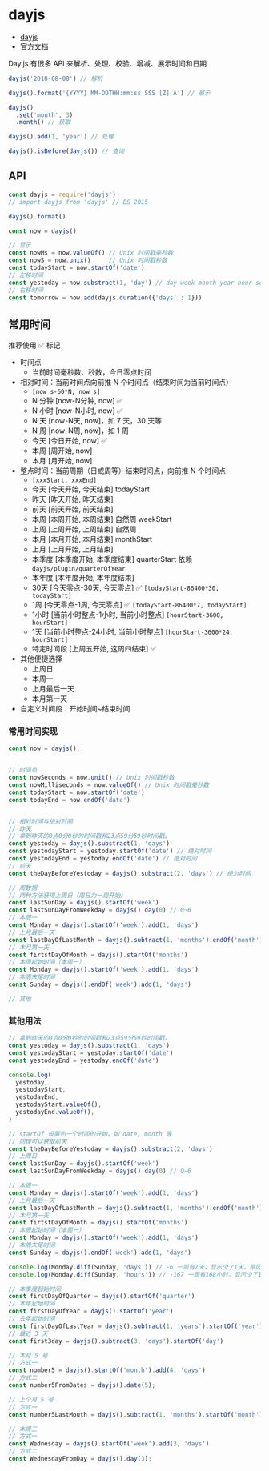 # dayjs

- [dayjs](https://github.com/iamkun/dayjs/)
- [官方文档](https://day.js.org/docs/zh-CN/parse/parse)

Day.js 有很多 API 来解析、处理、校验、增减、展示时间和日期

```js
dayjs('2018-08-08') // 解析

dayjs().format('{YYYY} MM-DDTHH:mm:ss SSS [Z] A') // 展示

dayjs()
  .set('month', 3)
  .month() // 获取

dayjs().add(1, 'year') // 处理

dayjs().isBefore(dayjs()) // 查询
```

## API

```js
const dayjs = require('dayjs')
// import dayjs from 'dayjs' // ES 2015

dayjs().format()

const now = dayjs()

// 显示
const nowMs = now.valueOf() // Unix 时间戳毫秒数
const nowS = now.unix()     // Unix 时间戳秒数
const todayStart = now.startOf('date')
// 左移时间
const yestoday = now.substract(1, 'day') // day week month year hour second
// 右移时间
const tomorrow = now.add(dayjs.duration({'days' : 1}))
```

## 常用时间

推荐使用 ✅ 标记

- 时间点
  - 当前时间毫秒数、秒数，今日零点时间
- 相对时间：当前时间点向前推 N 个时间点（结束时间为当前时间点）
  - `[now_s-60*N, now_s]`
  - N 分钟 [now-N分钟, now] ✅
  - N 小时 [now-N小时, now] ✅
  - N 天   [now-N天, now]，如 7 天，30 天等
  - N 周   [now-N周, now]，如 1 周
  - 今天   [今日开始, now]  ✅
  - 本周  [周开始, now]
  - 本月  [月开始, now]
- 整点时间：当前周期（日或周等）结束时间点，向前推 N 个时间点
  - `[xxxStart, xxxEnd]`
  - 今天 [今天开始, 今天结束] todayStart
  - 昨天 [昨天开始, 昨天结束]
  - 前天 [前天开始, 前天结束]
  - 本周 [本周开始, 本周结束] 自然周 weekStart
  - 上周 [上周开始, 上周结束] 自然周
  - 本月 [本月开始, 本月结束] monthStart
  - 上月 [上月开始, 上月结束]
  - 本季度 [本季度开始, 本季度结束] quarterStart 依赖 `dayjs/plugin/quarterOfYear`
  - 本年度 [本年度开始, 本年度结束]
  - 30天  [今天零点-30天, 今天零点] ✅ `[todayStart-86400*30, todayStart]`
  - 1周   [今天零点-1周, 今天零点]  ✅ `[todayStart-86400*7, todayStart]`
  - 1小时  [当前小时整点-1小时, 当前小时整点] `[hourStart-3600, hourStart]`
  - 1天   [当前小时整点-24小时, 当前小时整点] `[hourStart-3600*24, hourStart]`
  - 特定时间段 [上周五开始, 这周四结束] ✅
- 其他便捷选择
  - 上周日
  - 本周一
  - 上月最后一天
  - 本月第一天
- 自定义时间段：开始时间~结束时间

### 常用时间实现

```js
const now = dayjs();


// 时间点
const nowSeconds = now.unit() // Unix 时间戳秒数
const nowMilliseconds = now.valueOf() // Unix 时间戳毫秒数
const todayStart = now.startOf('date')
const todayEnd = now.endOf('date')


// 相对时间与绝对时间
// 昨天
// 拿到昨天的0点0分0秒的时间戳和23点59分59秒时间戳。
const yestoday = dayjs().substract(1, 'days')
const yestodayStart = yestoday.startOf('date') // 绝对时间
const yestodayEnd = yestoday.endOf('date') // 绝对时间
// 前天
const theDayBeforeYestoday = dayjs().substract(2, 'days') // 绝对时间

// 周数据
// 两种方法获得上周日（周日为一周开始）
const lastSunDay = dayjs().startOf('week')
const lastSunDayFromWeekday = dayjs().day(0) // 0~6
// 本周一
const Monday = dayjs().startOf('week').add(1, 'days')
// 上月最后一天
const lastDayOfLastMonth = dayjs().subtract(1, 'months').endOf('month')
// 本月第一天
const firtstDayOfMonth = dayjs().startOf('months')
// 本周起始时间（本周一）
const Monday = dayjs().startOf('week').add(1, 'days')
// 本周末尾时间
const Sunday = dayjs().endOf('week').add(1, 'days')

// 其他
```


### 其他用法

```js
// 拿到昨天的0点0分0秒的时间戳和23点59分59秒时间戳。
const yestoday = dayjs().substract(1, 'days')
const yestodayStart = yestoday.startOf('date')
const yestodayEnd = yestoday.endOf('date')

console.log(
  yestoday,
  yestodayStart,
  yestodayEnd,
  yestodayStart.valueOf(),
  yestodayEnd.valueOf(),
)

// startOf 设置到一个时间的开始，如 date, month 等
// 同理可以获取前天
const theDayBeforeYestoday = dayjs().substract(2, 'days')
// 上周日
const lastSunDay = dayjs().startOf('week')
const lastSunDayFromWeekday = dayjs().day(0) // 0~6

// 本周一
const Monday = dayjs().startOf('week').add(1, 'days')
// 上月最后一天
const lastDayOfLastMonth = dayjs().subtract(1, 'months').endOf('month')
// 本月第一天
const firtstDayOfMonth = dayjs().startOf('months')
// 本周起始时间（本周一）
const Monday = dayjs().startOf('week').add(1, 'days')
// 本周末尾时间
const Sunday = dayjs().endOf('week').add(1, 'days')

console.log(Monday.diff(Sunday, 'days')) // -6 一周有7天，显示少了1天。原因就是周日是到23时59分59秒，差一秒不足一天，被四舍五入了。
console.log(Monday.diff(Sunday, 'hours')) // -167 一周有168小时，显示少了1小时。不过我们要传给后端的就是Monday和Sunday的时间戳，后端可以根据周一零点到周日23点59分59秒的时间区间查找数据。

// 本季度起始时间
const firstDayOfQuarter = dayjs().startOf('quarter')
// 本年起始时间
const firstDayOfYear = dayjs().startOf('year')
// 去年起始时间
const firstDayOfLastYear = dayjs().subtract(1, 'years').startOf('year')
// 最近 3 天
const first3day = dayjs().subtract(3, 'days').startOf('day')

// 本月 5 号
// 方式一
const number5 = dayjs().startOf('month').add(4, 'days')
// 方式二
const number5FromDates = dayjs().date(5);

// 上个月 5 号
// 方式一
const number5LastMouth = dayjs().subtract(1, 'months').startOf('month').add(4, 'days')

// 本周三
// 方式一
const Wednesday = dayjs().startOf('week').add(3, 'days')
// 方式二
const WednesdayFromDay = dayjs().day(3);
```
